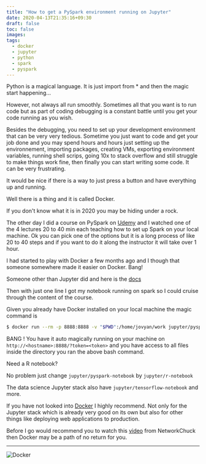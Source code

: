 ```yaml
---
title: "How to get a PySpark environment running on Jupyter"
date: 2020-04-13T21:35:16+09:30
draft: false
toc: false
images:
tags:
  - docker
  - jupyter
  - python
  - spark
  - pyspark
---
```


Python is a magical language. It is just import from * and then the magic start happening...

However, not always all run smoothly. Sometimes all that you want is to run code but as part of coding debugging is a constant battle until you get your code running as you wish.

Besides the debugging, you need to set up your development environment that can be very very tedious. Sometime you just want to code and get your job done and you may spend hours and hours just setting up the environnement, importing packages, creating VMs, exporting environment variables, running shell scrips, going 10x to stack overflow and still struggle to make things work fine, then finally you can start writing some code. It can be very frustrating. 

It would be nice if there is a way to just press a button and have everything up and running.

Well there is a thing and it is called Docker.

If you don't know what it is in 2020 you may be hiding under a rock.

The other day I did a course on PySpark on [Udemy](https://www.udemy.com/course/spark-and-python-for-big-data-with-pyspark/learn/lecture/6666744#overview) and I watched one of the 4 lectures 20 to 40 min each teaching how to set up Spark on your local machine. Ok you can pick one of the options but it is a long process of like 20 to 40 steps and if you want to do it along the instructor it will take over 1 hour.

I had started to play with Docker a few months ago and I though that someone somewhere made it easier on Docker. Bang!

Someone other than Jupyter did and here is the [docs](https://jupyter-docker-stacks.readthedocs.io/en/latest/using/selecting.html)

Then with just one line I got my notebook running on spark so I could cruise through the content of the course.

Given you already have Docker installed on your local machine the magic command is

``` bash
$ docker run --rm -p 8888:8888 -v "$PWD":/home/jovyan/work jupyter/pyspark-notebook
```
BANG ! You have it auto magically running on your machine on `http://<hostname>:8888/?token=<token>` and you have access to all files inside the directory you ran the above bash command.

Need a R notebook?

No problem just change `jupyter/pyspark-notebook` by `jupyter/r-notebook`

The data science Jupyter stack also have `jupyter/tensorflow-notebook` and more.

If you have not looked into [Docker](https://docs.docker.com/get-started/) I highly recommend. Not only for the Jupyter stack which is already very good on its own but also for other things like deploying web applications to production.

Before I go would recommend you to watch this [video](https://www.youtube.com/watch?v=eGz9DS-aIeY) from NetworkChuck then Docker may be a path of no return for you.

---

![Docker](https://www.docker.com/sites/default/files/social/docker_facebook_share.png)


